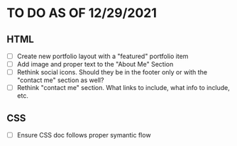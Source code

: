 # TO DO AS OF 12/29/2021

## HTML

- [ ] Create new portfolio layout with a "featured" portfolio item
- [ ] Add image and proper text to the "About Me" Section
- [ ] Rethink social icons. Should they be in the footer only or with the "contact me" section as well?
- [ ] Rethink "contact me" section. What links to include, what info to include, etc.

## CSS

- [ ] Ensure CSS doc follows proper symantic flow
